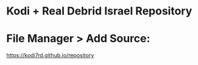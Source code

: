 # Kodi + Real Debrid Israel Repository

# File Manager > Add Source:

https://kodi7rd.github.io/repository